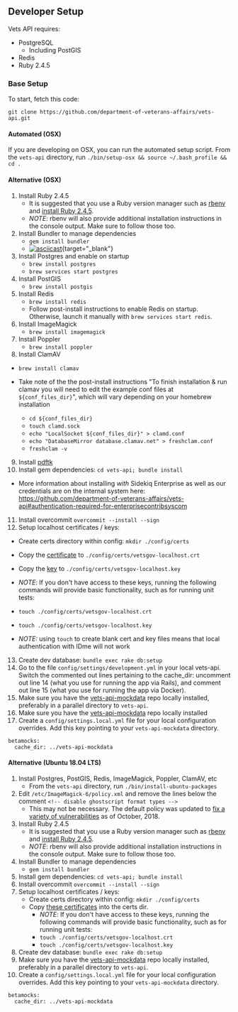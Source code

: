 
## Developer Setup

Vets API requires:
- PostgreSQL
    - Including PostGIS
- Redis
- Ruby 2.4.5

### Base Setup

To start, fetch this code:

`git clone https://github.com/department-of-veterans-affairs/vets-api.git`

<script id="asciicast-RUjdzdl2QoKAtByJy8aFUNvci" src="https://asciinema.org/a/RUjdzdl2QoKAtByJy8aFUNvci.js" data-speed="3" async>
</script>

#### Automated (OSX)

If you are developing on OSX, you can run the automated setup script. From
the `vets-api` directory, run `./bin/setup-osx && source ~/.bash_profile && cd
.`

#### Alternative (OSX)

1. Install Ruby 2.4.5
   - It is suggested that you use a Ruby version manager such as
    [rbenv](https://github.com/rbenv/rbenv#installation) and
    [install Ruby 2.4.5](https://github.com/rbenv/rbenv#installing-ruby-versions).
   - *NOTE*: rbenv will also provide additional installation instructions in the
    console output. Make sure to follow those too.
2. Install Bundler to manage dependencies
   - `gem install bundler`
   - [![asciicast](https://asciinema.org/a/FvrKFQEn7LPU2uJWEwKs4qWdD.svg)](https://asciinema.org/a/FvrKFQEn7LPU2uJWEwKs4qWdD?speed=3){target="_blank"}
3. Install Postgres and enable on startup
   - `brew install postgres`
   - `brew services start postgres`
4. Install PostGIS
   - `brew install postgis`
5. Install Redis
   - `brew install redis`
   - Follow post-install instructions to enable Redis on startup. Otherwise,
    launch it manually with `brew services start redis`.
6. Install ImageMagick
   - `brew install imagemagick`
7. Install Poppler
   -  `brew install poppler`
8. Install ClamAV

  - `brew install clamav`
  - Take note of the the post-install instructions "To finish installation & run clamav you will need to edit the example conf files at `${conf_files_dir}`", which will vary depending on your homebrew installation

    - `cd ${conf_files_dir}` 
    - `touch clamd.sock`
    - `echo "LocalSocket ${conf_files_dir}" > clamd.conf` 
    - `echo "DatabaseMirror database.clamav.net" > freshclam.conf`
    - `freshclam -v`

9. Install [pdftk](https://www.pdflabs.com/tools/pdftk-the-pdf-toolkit/pdftk_server-2.02-mac_osx-10.11-setup.pkg)
10. Install gem dependencies: `cd vets-api; bundle install`

   - More information about installing *with* Sidekiq Enterprise as well as our credentials are on the internal system here: https://github.com/department-of-veterans-affairs/vets-api#authentication-required-for-enterprisecontribsyscom

11. Install overcommit `overcommit --install --sign`
12. Setup localhost certificates / keys:
   - Create certs directory within config:  `mkdir ./config/certs`
   - Copy the [certificate][certificate] to `./config/certs/vetsgov-localhost.crt`
   - Copy the [key][key] to `./config/certs/vetsgov-localhost.key`
   - *NOTE*: If you don't have access to these keys, running the following
     commands will provide basic functionality, such as for running unit tests:
   - `touch ./config/certs/vetsgov-localhost.crt`
   - `touch ./config/certs/vetsgov-localhost.key`
   
   - *NOTE:* using `touch` to create blank cert and key files means that local authentication with IDme will not work
   
   [certificate]: https://github.com/department-of-veterans-affairs/vets.gov-team/blob/master/Products/Identity/Login/IDme/development-certificates/vetsgov-localhost.crt
   [key]: https://github.com/department-of-veterans-affairs/vets.gov-team/blob/master/Products/Identity/Login/IDme/development-certificates/vetsgov-localhost.key

13. Create dev database: `bundle exec rake db:setup`
14. Go to the file `config/settings/development.yml` in your local vets-api. Switch the commented out lines pertaining to the cache_dir: uncomment out line 14 (what you use for running the app via Rails), and comment out line 15 (what you use for running the app via Docker).
15. Make sure you have the [vets-api-mockdata](https://github.com/department-of-veterans-affairs/vets-api-mockdata) repo locally installed, preferably in a parallel directory to `vets-api`.
16. Make sure you have the [vets-api-mockdata](https://github.com/department-of-veterans-affairs/vets-api-mockdata) repo locally installed
17. Create a `config/settings.local.yml` file for your local configuration overrides. Add this key pointing to your `vets-api-mockdata` directory. 
```
betamocks:
  cache_dir: ../vets-api-mockdata
```

#### Alternative (Ubuntu 18.04 LTS)
1. Install Postgres, PostGIS, Redis, ImageMagick, Poppler, ClamAV, etc
   - From the `vets-api` directory, run `./bin/install-ubuntu-packages`
1. Edit `/etc/ImageMagick-6/policy.xml` and remove the lines below the comment `<!-- disable ghostscript format types -->`
   - This may not be necessary. The default policy was updated to [fix a variety of vulnerabilities](https://usn.ubuntu.com/3785-1/) as of October, 2018.
1. Install Ruby 2.4.5
   - It is suggested that you use a Ruby version manager such as
    [rbenv](https://github.com/rbenv/rbenv#installation) and
    [install Ruby 2.4.5](https://github.com/rbenv/rbenv#installing-ruby-versions).
   - *NOTE*: rbenv will also provide additional installation instructions in the
    console output. Make sure to follow those too.
1. Install Bundler to manage dependencies
   - `gem install bundler`
1. Install gem dependencies: `cd vets-api; bundle install`
1. Install overcommit `overcommit --install --sign`
1. Setup localhost certificates / keys:
   - Create certs directory within config:  `mkdir ./config/certs`
   - Copy [these certificates](https://github.com/department-of-veterans-affairs/vets.gov-team/tree/master/Products/Identity/Files_From_IDme/development-certificates) into the certs dir.
       - *NOTE*: If you don't have access to these keys, running the following
         commands will provide basic functionality, such as for running unit tests:
       - `touch ./config/certs/vetsgov-localhost.crt`
       - `touch ./config/certs/vetsgov-localhost.key`
1. Create dev database: `bundle exec rake db:setup`
1. Make sure you have the [vets-api-mockdata](https://github.com/department-of-veterans-affairs/vets-api-mockdata) repo locally installed, preferably in a parallel directory to `vets-api`.
1. Create a `config/settings.local.yml` file for your local configuration overrides. Add this key pointing to your `vets-api-mockdata` directory. 
```
betamocks:
  cache_dir: ../vets-api-mockdata
```
